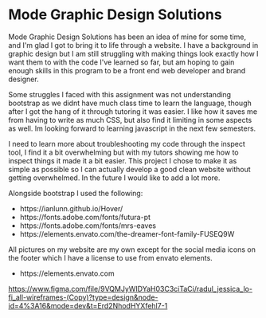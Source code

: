 <h1>Mode Graphic Design Solutions</h1>
Mode Graphic Design Solutions has been an idea of mine for some time, and I'm glad I got to bring it to life through a website. I have a background in graphic design but I am still struggling with making things look exactly how I want them to with the code I've learned so far, but am hoping to gain enough skills in this program to be a front end web developer and brand designer. 

Some struggles I faced with this assignment was not understanding bootstrap as we didnt have much class time to learn the language, though after I got the hang of it through tutoring it was easier. I like how it saves me from having to write as much CSS, but also find it limiting in some aspects as well. Im looking forward to learning javascript in the next few semesters. 

I need to learn more about troubleshooting my code through the inspect tool, I find it a bit overwhelming but with my tutors showing me how to inspect things it made it a bit easier. This project I chose to make it as simple as possible so I can actually develop a good clean website without getting overwhelmed. In the future I would like to add a lot more. 

Alongside bootstrap I used the following:
<ul>
<li>https://ianlunn.github.io/Hover/</li>
<li>https://fonts.adobe.com/fonts/futura-pt</li>
<li>https://fonts.adobe.com/fonts/mrs-eaves</li>
<li>https://elements.envato.com/the-dreamer-font-family-FUSEQ9W</li>
</ul>
All pictures on my website are my own except for the social media icons on the footer which I have a license to use from envato elements. 
<ul>
<li>https://elements.envato.com</li>
</ul>

https://www.figma.com/file/9VQMJyWIDYaH03C3ciTaCi/radul_jessica_lo-fi_all-wireframes-(Copy)?type=design&node-id=4%3A16&mode=dev&t=Erd2NhodHYXfehl7-1
